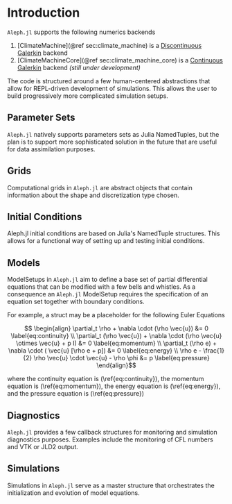 # Introduction
```Aleph.jl``` supports the following numerics backends 
1. [ClimateMachine](@ref sec:climate_machine) is a [Discontinuous Galerkin](https://github.com/CliMA/ClimateMachine.jl) backend
2. [ClimateMachineCore](@ref sec:climate_machine_core) is a [Continuous Galerkin](https://github.com/CliMA/ClimateMachineCore.jl) backend *(still under development)*

The code is structured around a few human-centered abstractions that allow for REPL-driven development of simulations. This allows the user to build progressively more complicated simulation setups.

## Parameter Sets
```Aleph.jl``` natively supports parameters sets as Julia NamedTuples, but the plan is to support more sophisticated solution in the future that are useful for data assimilation purposes.

## Grids
Computational grids in ```Aleph.jl``` are abstract objects that contain information about the shape and discretization type chosen. 

## Initial Conditions 
Aleph.jl initial conditions are based on Julia's NamedTuple structures. This allows for a functional way of setting up and testing initial conditions.

## Models
ModelSetups in ```Aleph.jl``` aim to define a base set of partial differential equations that can be modified with a few bells and whistles. As a consequence an ```Aleph.jl``` ModelSetup requires the specification of an equation set together with boundary conditions.

For example, a struct may be a placeholder for the following Euler Equations

```math
    \begin{align}
    \partial_t \rho + \nabla \cdot (\rho \vec{u})  &= 0 
    \label{eq:continuity}
    \\
    \partial_t (\rho \vec{u}) + \nabla \cdot (\rho \vec{u} \otimes \vec{u} + p I)  &= 0 
    \label{eq:momentum}
    \\
        \partial_t (\rho e) + \nabla \cdot ( \vec{u} [\rho e + p])  &= 0 
    \label{eq:energy}
    \\
    \rho e -  \frac{1}{2} \rho \vec{u} \cdot \vec{u} - \rho \phi  &= p
    \label{eq:pressure}
    \end{align}
```
where the continuity equation is (\ref{eq:continuity}), the momentum equation is (\ref{eq:momentum}), the energy equation is (\ref{eq:energy}), and the pressure equation is (\ref{eq:pressure})

## Diagnostics
```Aleph.jl``` provides a few callback structures for monitoring and simulation diagnostics purposes. Examples include the monitoring of CFL numbers and VTK or JLD2 output.

## Simulations
Simulations in ```Aleph.jl``` serve as a master structure that orchestrates the initialization and evolution of model equations.